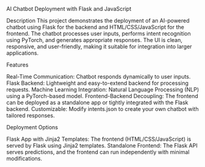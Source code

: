 AI Chatbot Deployment with Flask and JavaScript

Description
This project demonstrates the deployment of an AI-powered chatbot using Flask for the backend and HTML/CSS/JavaScript for the frontend. The chatbot processes user inputs, performs intent recognition using PyTorch, and generates appropriate responses. The UI is clean, responsive, and user-friendly, making it suitable for integration into larger applications.

Features

Real-Time Communication: Chatbot responds dynamically to user inputs.
Flask Backend: Lightweight and easy-to-extend backend for processing requests.
Machine Learning Integration: Natural Language Processing (NLP) using a PyTorch-based model.
Frontend-Backend Decoupling: The frontend can be deployed as a standalone app or tightly integrated with the Flask backend.
Customizable: Modify intents.json to create your own chatbot with tailored responses.

Deployment Options

Flask App with Jinja2 Templates:
The frontend (HTML/CSS/JavaScript) is served by Flask using Jinja2 templates.
Standalone Frontend:
The Flask API serves predictions, and the frontend can run independently with minimal modifications.
